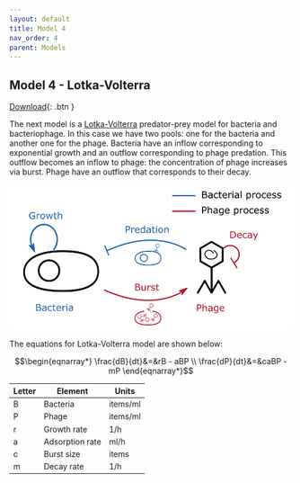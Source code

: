 ```yaml
---
layout: default
title: Model 4
nav_order: 4
parent: Models
---
```


## Model 4 - Lotka-Volterra

[Download](https://github.com/SergioCoboLopez/Workshop_ESA/blob/main/GoldSim_Models/Lotka_Volterra.gsm){: .btn }

The next model is a [Lotka-Volterra](https://en.wikipedia.org/wiki/Lotka%E2%80%93Volterra_equations) predator-prey model for bacteria and bacteriophage.
In this case we have two pools: one for the bacteria and another one for the phage.
Bacteria have an inflow corresponding to exponential growth and an outflow corresponding to phage predation. This outflow becomes an inflow to phage: the concentration of phage
increases via burst. Phage have an outflow that corresponds to their decay.

![Lotka-Volterra](../figures/Lotka_Volterra_Diagram.png "Courtesy of GoldSim")


The equations for Lotka-Volterra model are shown below:

$$\begin{eqnarray*}
\frac{dB}{dt}&=&rB - aBP \\
\frac{dP}{dt}&=&caBP - mP
\end{eqnarray*}$$


|Letter|Element     |Units  |
|----|----------|-------|
|    B|Bacteria    |items/ml|
|    P|Phage    |items/ml  |
|r    |Growth rate |1/h    |
|a    |Adsorption rate |ml/h|
|c    |Burst size |items    |
|m    |Decay rate |1/h|
